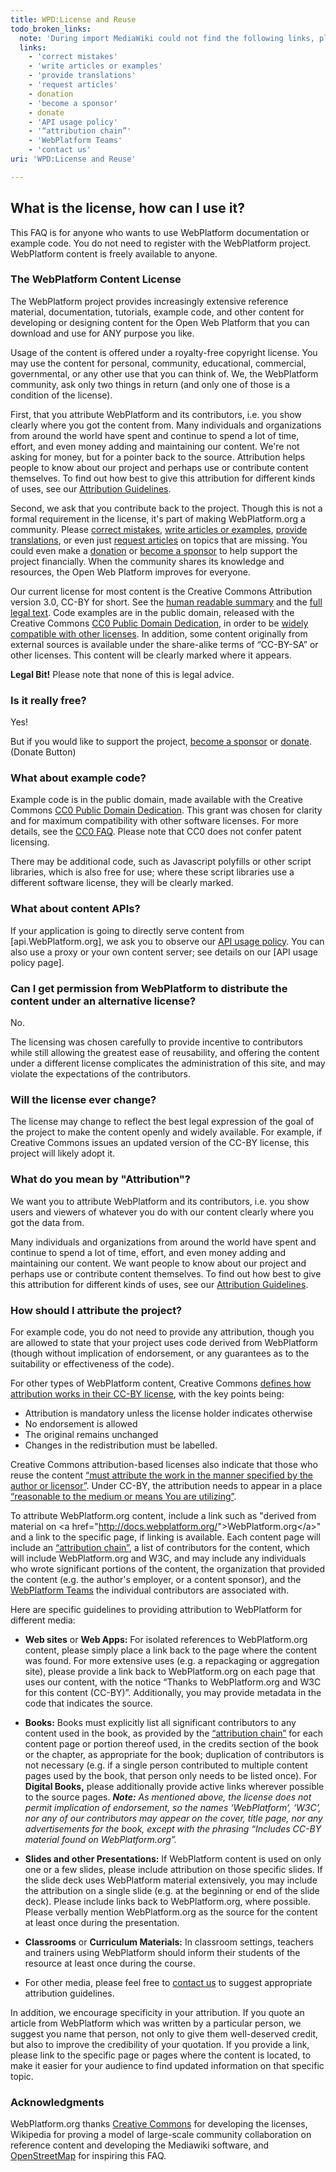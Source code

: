 ```yaml
---
title: WPD:License and Reuse
todo_broken_links:
  note: 'During import MediaWiki could not find the following links, please fix and adjust this list.'
  links:
    - 'correct mistakes'
    - 'write articles or examples'
    - 'provide translations'
    - 'request articles'
    - donation
    - 'become a sponsor'
    - donate
    - 'API usage policy'
    - '“attribution chain”'
    - 'WebPlatform Teams'
    - 'contact us'
uri: 'WPD:License and Reuse'

---
```

## What is the license, how can I use it?

This FAQ is for anyone who wants to use WebPlatform documentation or example code. You do not need to register with the WebPlatform project. WebPlatform content is freely available to anyone.

### The WebPlatform Content License

The WebPlatform project provides increasingly extensive reference material, documentation, tutorials, example code, and other content for developing or designing content for the Open Web Platform that you can download and use for ANY purpose you like.

Usage of the content is offered under a royalty-free copyright license. You may use the content for personal, community, educational, commercial, governmental, or any other use that you can think of. We, the WebPlatform community, ask only two things in return (and only one of those is a condition of the license).

First, that you attribute WebPlatform and its contributors, i.e. you show clearly where you got the content from. Many individuals and organizations from around the world have spent and continue to spend a lot of time, effort, and even money adding and maintaining our content. We're not asking for money, but for a pointer back to the source. Attribution helps people to know about our project and perhaps use or contribute content themselves. To find out how best to give this attribution for different kinds of uses, see our [Attribution Guidelines](#How_should_I_attribute_the_project.3F).

Second, we ask that you contribute back to the project. Though this is not a formal requirement in the license, it's part of making WebPlatform.org a community. Please [correct mistakes](/w/index.php?title=correct_mistakes&action=edit&redlink=1), [write articles or examples](/w/index.php?title=write_articles_or_examples&action=edit&redlink=1), [provide translations](/w/index.php?title=provide_translations&action=edit&redlink=1), or even just [request articles](/w/index.php?title=request_articles&action=edit&redlink=1) on topics that are missing. You could even make a [donation](/w/index.php?title=donation&action=edit&redlink=1) or [become a sponsor](/w/index.php?title=become_a_sponsor&action=edit&redlink=1) to help support the project financially. When the community shares its knowledge and resources, the Open Web Platform improves for everyone.

Our current license for most content is the Creative Commons Attribution version 3.0, CC-BY for short. See the [human readable summary](https://creativecommons.org/licenses/by/3.0/) and the [full legal text](https://creativecommons.org/licenses/by/3.0/legalcode). Code examples are in the public domain, released with the Creative Commons [CC0 Public Domain Dedication](http://creativecommons.org/publicdomain/zero/1.0/), in order to be [widely compatible with other licenses](http://wiki.creativecommons.org/CC0_FAQ#May_I_apply_CC0_to_computer_software.3F_If_so.2C_is_there_a_recommended_implementation.3F). In addition, some content originally from external sources is available under the share-alike terms of “CC-BY-SA” or other licenses. This content will be clearly marked where it appears.

**Legal Bit!** Please note that none of this is legal advice.

### Is it really free?

Yes!

But if you would like to support the project, [become a sponsor](/w/index.php?title=become_a_sponsor&action=edit&redlink=1) or [donate](/w/index.php?title=donate&action=edit&redlink=1). (Donate Button)

### What about example code?

Example code is in the public domain, made available with the Creative Commons [CC0 Public Domain Dedication](http://creativecommons.org/publicdomain/zero/1.0/). This grant was chosen for clarity and for maximum compatibility with other software licenses. For more details, see the [CC0 FAQ](http://wiki.creativecommons.org/CC0_FAQ#May_I_apply_CC0_to_computer_software.3F_If_so.2C_is_there_a_recommended_implementation.3F). Please note that CC0 does not confer patent licensing.

There may be additional code, such as Javascript polyfills or other script libraries, which is also free for use; where these script libraries use a different software license, they will be clearly marked.

### What about content APIs?

If your application is going to directly serve content from [api.WebPlatform.org], we ask you to observe our [API usage policy](/w/index.php?title=API_usage_policy&action=edit&redlink=1). You can also use a proxy or your own content server; see details on our [API usage policy page].

### Can I get permission from WebPlatform to distribute the content under an alternative license?

No.

The licensing was chosen carefully to provide incentive to contributors while still allowing the greatest ease of reusability, and offering the content under a different license complicates the administration of this site, and may violate the expectations of the contributors.

### Will the license ever change?

The license may change to reflect the best legal expression of the goal of the project to make the content openly and widely available. For example, if Creative Commons issues an updated version of the CC-BY license, this project will likely adopt it.

### What do you mean by "Attribution"?

We want you to attribute WebPlatform and its contributors, i.e. you show users and viewers of whatever you do with our content clearly where you got the data from.

Many individuals and organizations from around the world have spent and continue to spend a lot of time, effort, and even money adding and maintaining our content. We want people to know about our project and perhaps use or contribute content themselves. To find out how best to give this attribution for different kinds of uses, see our [Attribution Guidelines](#How_should_I_attribute_the_project.3F).

### How should I attribute the project?

For example code, you do not need to provide any attribution, though you are allowed to state that your project uses code derived from WebPlatform (though without implication of endorsement, or any guarantees as to the suitability or effectiveness of the code).

For other types of WebPlatform content, Creative Commons [defines how attribution works in their CC-BY license](http://wiki.creativecommons.org/Creative_Commons_Attribution), with the key points being:

-   Attribution is mandatory unless the license holder indicates otherwise
-   No endorsement is allowed
-   The original remains unchanged
-   Changes in the redistribution must be labelled.

Creative Commons attribution-based licenses also indicate that those who reuse the content [“must attribute the work in the manner specified by the author or licensor”](http://wiki.creativecommons.org/Attribution). Under CC-BY, the attribution needs to appear in a place [“reasonable to the medium or means You are utilizing”](http://creativecommons.org/licenses/by/3.0/legalcode).

To attribute WebPlatform.org content, include a link such as "derived from material on \<a href="<http://docs.webplatform.org/>"\>WebPlatform.org\</a\>" and a link to the specific page, if linking is available. Each content page will include an [“attribution chain”](/w/index.php?title=%E2%80%9Cattribution_chain%E2%80%9D&action=edit&redlink=1), a list of contributors for the content, which will include WebPlatform.org and W3C, and may include any individuals who wrote significant portions of the content, the organization that provided the content (e.g. the author's employer, or a content sponsor), and the [WebPlatform Teams](/w/index.php?title=WebPlatform_Teams&action=edit&redlink=1) the individual contributors are associated with.

Here are specific guidelines to providing attribution to WebPlatform for different media:

-   **Web sites** or **Web Apps:** For isolated references to WebPlatform.org content, please simply place a link back to the page where the content was found. For more extensive uses (e.g. a repackaging or aggregation site), please provide a link back to WebPlatform.org on each page that uses our content, with the notice “Thanks to WebPlatform.org and W3C for this content (CC-BY)”. Additionally, you may provide metadata in the code that indicates the source.

-   **Books:** Books must explicitly list all significant contributors to any content used in the book, as provided by the [“attribution chain”](/w/index.php?title=%E2%80%9Cattribution_chain%E2%80%9D&action=edit&redlink=1) for each content page or portion thereof used, in the credits section of the book or the chapter, as appropriate for the book; duplication of contributors is not necessary (e.g. if a single person contributed to multiple content pages used by the book, that person only needs to be listed once). For **Digital Books,** please additionally provide active links wherever possible to the source pages. ***Note:** As mentioned above, the license does not permit implication of endorsement, so the names ‘WebPlatform’, ‘W3C’, nor any of our contributors may appear on the cover, title page, nor any advertisements for the book, except with the phrasing “Includes CC-BY material found on WebPlatform.org”.*

-   **Slides and other Presentations:** If WebPlatform content is used on only one or a few slides, please include attribution on those specific slides. If the slide deck uses WebPlatform material extensively, you may include the attribution on a single slide (e.g. at the beginning or end of the slide deck). Please include links back to WebPlatform.org, where possible. Please verbally mention WebPlatform.org as the source for the content at least once during the presentation.

-   **Classrooms** or **Curriculum Materials:** In classroom settings, teachers and trainers using WebPlatform should inform their students of the resource at least once during the course.

-   For other media, please feel free to [contact us](/w/index.php?title=contact_us&action=edit&redlink=1) to suggest appropriate attribution guidelines.

In addition, we encourage specificity in your attribution. If you quote an article from WebPlatform which was written by a particular person, we suggest you name that person, not only to give them well-deserved credit, but also to improve the credibility of your quotation. If you provide a link, please link to the specific page or pages where the content is located, to make it easier for your audience to find updated information on that specific topic.

### Acknowledgments

WebPlatform.org thanks [Creative Commons](http://creativecommons.org/) for developing the licenses, Wikipedia for proving a model of large-scale community collaboration on reference content and developing the Mediawiki software, and [OpenStreetMap](http://www.osmfoundation.org/wiki/License) for inspiring this FAQ.
